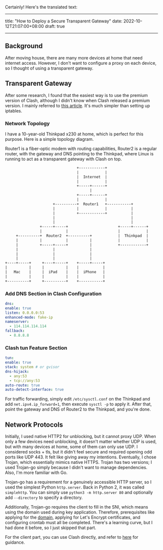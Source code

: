 Certainly! Here's the translated text:

---

title: "How to Deploy a Secure Transparent Gateway"
date: 2022-10-12T21:07:00+08:00
draft: true

---

## Background

After moving house, there are many more devices at home that need internet access. However, I don't want to configure a proxy on each device, so I thought of using a transparent gateway.

## Transparent Gateway

After some research, I found that the easiest way is to use the premium version of Clash, although I didn't know when Clash released a premium version. I mainly referred to [this article](https://www.cfmem.com/2022/05/clash.html). It's much simpler than setting up iptables.

### Network Topology

I have a 10-year-old Thinkpad x230 at home, which is perfect for this purpose. Here is a simple topology diagram.

Router1 is a fiber-optic modem with routing capabilities, Router2 is a regular router, with the gateway and DNS pointing to the Thinkpad, where Linux is running to act as a transparent gateway with Clash on top.

```txt
                                 +------------+
                                 |            |
                                 |  Internet  |
                                 |            |
                                 +-----+------+
                                       |
                                 +-----+------+
                                 |            |
                      +----------+  Router1   +-----------+
                      |          |            |           |
                      |          +------------+           |
                      |                                   |
                      |                                   |
                +-----+-----+                       +-----+------+
                |           |                       |            |
     +----------+  Router2  +----------+            |  Thinkpad  |
     |          |           |          |            |            |
     |          +-----+-----+          |            +------------+
     |                |                |
     |                |                |
     |                |                |
+----+-----+     +----+-----+    +-----+-----+
|          |     |          |    |           |
|   Mac    |     |  iPad    |    |  iPhone   |
|          |     |          |    |           |
+----------+     +----------+    +-----------+
```

### Add DNS Section in Clash Configuration

```yaml
dns:
enable: true
listen: 0.0.0.0:53
enhanced-mode: fake-ip
nameserver:
  - 114.114.114.114
fallback:
  - 8.8.8.8
```

### Clash tun Feature Section

```yaml
tun:
enable: true
stack: system # or gvisor
dns-hijack:
  - any:53
  - tcp://any:53
auto-route: true
auto-detect-interface: true
```

For traffic forwarding, simply edit `/etc/sysctl.conf` on the Thinkpad and add `net.ipv4.ip_forward=1`, then execute `sysctl -p` to apply it. After that, point the gateway and DNS of Router2 to the Thinkpad, and you're done.

## Network Protocols

Initially, I used native HTTP2 for unblocking, but it cannot proxy UDP. When only a few devices need unblocking, it doesn't matter whether UDP is used, but with many devices at home, some of them can only use UDP. I considered socks + tls, but it didn't feel secure and required opening odd ports like UDP 443. It felt like giving away my intentions. Eventually, I chose Trojan, which essentially mimics native HTTPS. Trojan has two versions; I used Trojan-go simply because I didn't want to manage dependencies. Also, I'm more familiar with Go.

Trojan-go has a requirement for a genuinely accessible HTTP server, so I used the simplest Python `http.server`. Back in Python 2, it was called `simplehttp`. You can simply use `python3 -m http.server 80` and optionally add `--directory` to specify a directory.

Additionally, Trojan-go requires the client to fill in the SNI, which means using the domain used during key application. Therefore, prerequisites like applying for the [domain](https://github.com/haoel/haoel.github.io), applying for Let's Encrypt certificates, and configuring crontab must all be completed. There's a learning curve, but I had done it before, so I just skipped that part.

For the client part, you can use Clash directly, and refer to [here](https://github.com/Dreamacro/clash/wiki/configuration) for guidance.